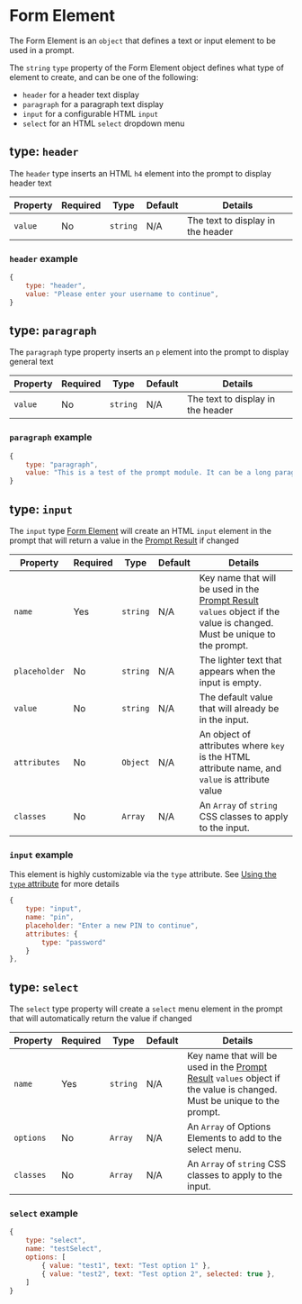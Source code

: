 # Form Element
The Form Element is an `object` that defines a text or input element to be used in a prompt.

The `string` `type` property of the Form Element object defines what type of element to create, and can be one of the following:
- `header` for a header text display
- `paragraph` for a paragraph text display
- `input` for a configurable HTML `input`
- `select` for an HTML `select` dropdown menu

## type: `header`

The `header` type inserts an HTML `h4` element into the prompt to display header text

| Property | Required | Type | Default | Details |
| --- | -- | -- |-- | -- |
| `value` | No | `string` | N/A | The text to display in the header |

### `header` example

```js
{
    type: "header",
    value: "Please enter your username to continue",
}
```

## type: `paragraph`

The `paragraph` type property inserts an `p` element into the prompt to display general text

| Property | Required | Type | Default | Details |
| --- | -- | -- |-- | -- |
| `value` | No | `string` | N/A | The text to display in the header |

### `paragraph` example

```js
{
    type: "paragraph",
    value: "This is a test of the prompt module. It can be a long paragraph if it needs to be, because the text wraps!",
}
```

## type: `input`

The `input` type [Form Element](./index.md) will create an HTML `input` element in the prompt that will return a value in the [Prompt Result](/docs/api/data-structures/2_promptResult.md) if changed

| Property | Required | Type | Default | Details |
| --- | -- | -- |-- | -- |
| `name` | Yes | `string` | N/A | Key name that will be used in the [Prompt Result](/docs/api/data-structures/2_promptResult.md) `values` object if the value is changed. Must be unique to the prompt. |
| `placeholder` | No | `string` | N/A | The lighter text that appears when the input is empty. |
| `value` | No | `string` | N/A | The default value that will already be in the input. |
| `attributes` | No | `Object` | N/A | An object of attributes where `key` is the HTML attribute name, and `value` is attribute value |
| `classes` | No | `Array` | N/A | An `Array` of `string` CSS classes to apply to the input. |

<!-- | `inputType` | No | `string` | `text` | The `type=` attribute for the `<input>` element to be created. Any string-based [HTML `<input>` type](https://www.w3schools.com/html/html_form_input_types.asp) can be used. | -->

### `input` example
This element is highly customizable via the `type` attribute. See [Using the `type` attribute](./type-input.md) for more details
```js
{
    type: "input",
    name: "pin",
    placeholder: "Enter a new PIN to continue",
    attributes: {
        type: "password"
    }
},
```



## type: `select`

The `select` type property will create a `select` menu element in the prompt that will automatically return the value if changed

| Property | Required | Type | Default | Details |
| --- | -- | -- |-- | -- |
| `name` | Yes | `string` | N/A | Key name that will be used in the [Prompt Result](/docs/api/data-structures/2_promptResult.md) `values` object if the value is changed. Must be unique to the prompt. |
| `options` | No | `Array` | N/A | An `Array` of Options Elements to add to the select menu. |
| `classes` | No | `Array` | N/A | An `Array` of `string` CSS classes to apply to the input. |

### `select` example

```js
{
    type: "select",
    name: "testSelect",
    options: [
        { value: "test1", text: "Test option 1" },
        { value: "test2", text: "Test option 2", selected: true },
    ]
}
```